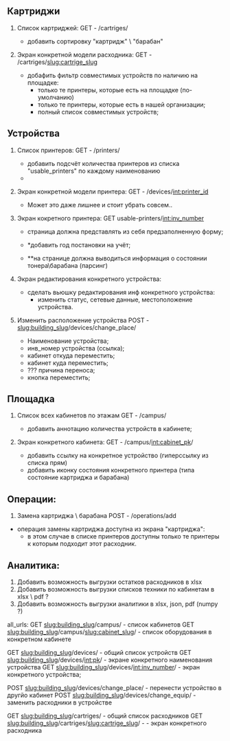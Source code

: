 ## Картриджи

1. Список картриджей: GET - /cartriges/
    - добавить сортировку "картридж" \ "барабан"

2. Экран конкретной модели расходника: GET - /cartriges/<slug:cartrige_slug>
    - добафить фильтр совместимых устройств по наличию на площадке:
        - только те принтеры, которые есть на площадке (по-умолчанию)
        - только те принтеры, которые есть в нашей организации; 
        - полный список совместимых устройств;


## Устройства
1. Список принтеров: GET - /printers/
    - добавить подсчёт количества принтеров из списка "usable_printers" по каждому наименованию
    - 

2. Экран конкретной модели принтера: GET - /devices/<int:printer_id>
    - Может это даже лишнее и стоит убрать совсем..
 
3. Экран кокретного принтера: GET usable-printers/<int:inv_number>
    - страница должна представлять из себя предзаполненную форму;

    - *добавить год постановки на учёт; 
    - **на странице должна выводиться информация о состоянии тонера\барабана (парсинг)

4. Экран редактирования конкретного устройства:
    - сделать вьюшку редактирования инф конкретного устройства:
        - изменить статус, сетевые данные, местоположение устройства.
    

4. Изменить расположение устройства 
POST - <slug:building_slug>/devices/change_place/
    - Наименование устройства; 
    - инв_номер устройства (ссылка); 
    - кабинет откуда переместить;
    - кабинет куда переместить; 
    - ??? причина переноса; 
    - кнопка переместить;


## Площадка
1. Список всех кабинетов по этажам GET - /campus/
    - добавить аннотацию количества устройств в кабинете; 

2. Экран конкретного кабинета: GET - /campus/<int:cabinet_pk>/
    - добавить ссылку на конкретное устройство (гиперссылку из списка прям)
    - добавить иконку состояния конкретного принтера (типа состояние картриджа и барабана)


## Операции: 
1. Замена картриджа \ барабана POST - /operations/add
 - операция замены картриджа доступна из экрана "картриджа": 
    - в этом случае в списке принтеров доступны только те принтеры к которым подходит этот расходник.


## Аналитика:
1. Добавить возможность выгрузки остатков расходников в xlsx
2. Добавить возможность выгрузки списков техники по кабинетам в xlsx \ pdf ?
3. Добавить возможность выгрузки аналитики в xlsx, json, pdf (numpy ?)

all_urls: 
   GET <slug:building_slug>/campus/ - список кабинетов
   GET <slug:building_slug>/campus/<slug:cabinet_slug>/ - список оборудования в конкретном кабинете

   GET <slug:building_slug>/devices/ - общий список устройств 
   GET <slug:building_slug>/devices/<int:pk>/ - экране конкретного наименования устройства
   GET <slug:building_slug>/devices/<int:inv_number>/ - экран конкретного устройства; 
   
  POST <slug:building_slug>/devices/change_place/ - перенести устройство в другйо кабинет
  POST <slug:building_slug>/devices/change_equip/ - заменить расходники в устройстве
   
   GET <slug:building_slug>/cartriges/ - общий список расходников
   GET <slug:building_slug>/cartriges/<slug:cartrige_slug>/ - - экран конкретного расходника